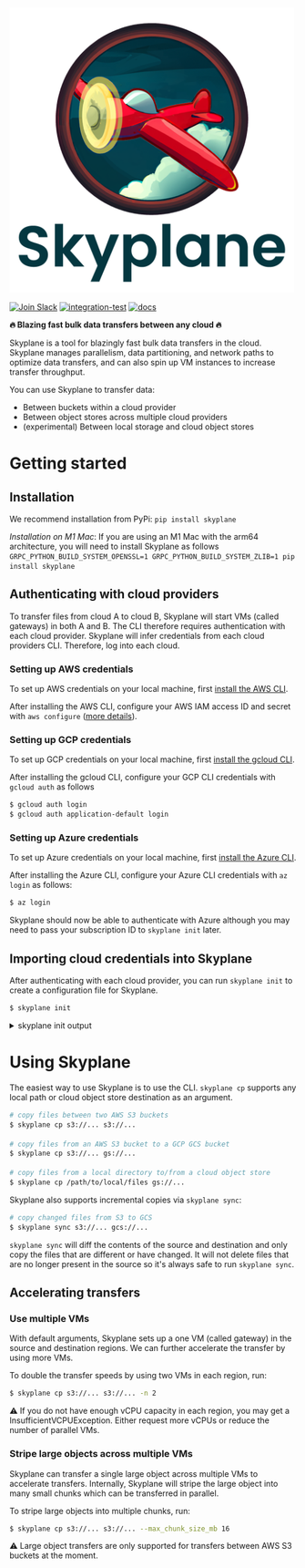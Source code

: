 <picture>
    <source srcset="docs/_static/logo-dark-mode.png" media="(prefers-color-scheme: dark)">
    <img src="docs/_static/logo-light-mode.png" width="500" />
</picture>

[![Join Slack](https://img.shields.io/badge/-Join%20Skyplane%20Slack-blue?logo=slack)](https://join.slack.com/t/skyplaneworkspace/shared_invite/zt-1cxmedcuc-GwIXLGyHTyOYELq7KoOl6Q)
[![integration-test](https://github.com/skyplane-project/skyplane/actions/workflows/integration-test.yml/badge.svg)](https://github.com/skyplane-project/skyplane/actions/workflows/integration-test.yml)
[![docs](https://readthedocs.org/projects/skyplane/badge/?version=latest)](https://skyplane.readthedocs.io/en/latest/?badge=latest)

**🔥 Blazing fast bulk data transfers between any cloud 🔥**

Skyplane is a tool for blazingly fast bulk data transfers in the cloud. Skyplane manages parallelism, data partitioning, and network paths to optimize data transfers, and can also spin up VM instances to increase transfer throughput. 

You can use Skyplane to transfer data: 
* Between buckets within a cloud provider
* Between object stores across multiple cloud providers
* (experimental) Between local storage and cloud object stores

# Getting started

## Installation

We recommend installation from PyPi: `pip install skyplane`

*Installation on M1 Mac*: If you are using an M1 Mac with the arm64 architecture, you will need to install Skyplane as follows
`GRPC_PYTHON_BUILD_SYSTEM_OPENSSL=1 GRPC_PYTHON_BUILD_SYSTEM_ZLIB=1 pip install skyplane`

## Authenticating with cloud providers

To transfer files from cloud A to cloud B, Skyplane will start VMs (called gateways) in both A and B. The CLI therefore requires authentication with each cloud provider. Skyplane will infer credentials from each cloud providers CLI. Therefore, log into each cloud.

### Setting up AWS credentials

To set up AWS credentials on your local machine, first [install the AWS CLI](https://docs.aws.amazon.com/cli/latest/userguide/getting-started-install.html).

After installing the AWS CLI, configure your AWS IAM access ID and secret with `aws configure` ([more details](https://docs.aws.amazon.com/cli/latest/userguide/getting-started-quickstart.html#getting-started-quickstart-new)).
<!-- <details>
<summary>"aws configure" output</summary>
<br>
 
```bash
$ aws configure
AWS Access Key ID [None]: AKIAIOSFODNN7EXAMPLE
AWS Secret Access Key [None]: wJalrXUtnFEMI/K7MDENG/bPxRfiCYEXAMPLEKEY
Default region name [None]: us-west-2
Default output format [None]: json
```
</details> -->

### Setting up GCP credentials
To set up GCP credentials on your local machine, first [install the gcloud CLI](https://cloud.google.com/sdk/docs/install-sdk).

After installing the gcloud CLI, configure your GCP CLI credentials with `gcloud auth` as follows
```bash
$ gcloud auth login
$ gcloud auth application-default login
```

### Setting up Azure credentials

To set up Azure credentials on your local machine, first [install the Azure CLI](https://docs.microsoft.com/en-us/cli/azure/install-azure-cli?view=azure-cli-latest).

After installing the Azure CLI, configure your Azure CLI credentials with `az login` as follows:
```bash
$ az login
```

Skyplane should now be able to authenticate with Azure although you may need to pass your subscription ID to `skyplane init` later.

## Importing cloud credentials into Skyplane

After authenticating with each cloud provider, you can run `skyplane init` to create a configuration file for Skyplane.

```bash
$ skyplane init
```
<details>
<summary>skyplane init output</summary>
<br>

```
$ skyplane init

====================================================
 _____ _   ____   _______ _       ___   _   _  _____
/  ___| | / /\ \ / / ___ \ |     / _ \ | \ | ||  ___|
\ `--.| |/ /  \ V /| |_/ / |    / /_\ \|  \| || |__
 `--. \    \   \ / |  __/| |    |  _  || . ` ||  __|
/\__/ / |\  \  | | | |   | |____| | | || |\  || |___
\____/\_| \_/  \_/ \_|   \_____/\_| |_/\_| \_/\____/
====================================================


(1) Configuring AWS:
    Loaded AWS credentials from the AWS CLI [IAM access key ID: ...XXXXXX]
    AWS region config file saved to /home/ubuntu/.skyplane/aws_config

(2) Configuring Azure:
    Azure credentials found in Azure CLI
    Azure credentials found, do you want to enable Azure support in Skyplane? [Y/n]: Y
    Enter the Azure subscription ID: [XXXXXXXX-XXXX-XXXX-XXXX-XXXXXXXXXXXX]:
    Azure region config file saved to /home/ubuntu/.skyplane/azure_config
    Querying for SKU availbility in regions
    Azure SKU availability cached in /home/ubuntu/.skyplane/azure_sku_mapping

(3) Configuring GCP:
    GCP credentials found in GCP CLI
    GCP credentials found, do you want to enable GCP support in Skyplane? [Y/n]: Y
    Enter the GCP project ID [XXXXXXX]:
    GCP region config file saved to /home/ubuntu/.skyplane/gcp_config

Config file saved to /home/ubuntu/.skyplane/config
```

</details>

# Using Skyplane

The easiest way to use Skyplane is to use the CLI. `skyplane cp` supports any local path or cloud object store destination as an argument.

```bash
# copy files between two AWS S3 buckets
$ skyplane cp s3://... s3://...

# copy files from an AWS S3 bucket to a GCP GCS bucket
$ skyplane cp s3://... gs://...

# copy files from a local directory to/from a cloud object store
$ skyplane cp /path/to/local/files gs://...
```

Skyplane also supports incremental copies via `skyplane sync`:    
```bash
# copy changed files from S3 to GCS
$ skyplane sync s3://... gcs://...
```

`skyplane sync` will diff the contents of the source and destination and only copy the files that are different or have changed. It will not delete files that are no longer present in the source so it's always safe to run `skyplane sync`.

## Accelerating transfers
### Use multiple VMs

With default arguments, Skyplane sets up a one VM (called gateway) in the source and destination regions. We can further accelerate the transfer by using more VMs.

To double the transfer speeds by using two VMs in each region, run:
```bash
$ skyplane cp s3://... s3://... -n 2
```

⚠️ If you do not have enough vCPU capacity in each region, you may get a InsufficientVCPUException. Either request more vCPUs or reduce the number of parallel VMs.

### Stripe large objects across multiple VMs
Skyplane can transfer a single large object across multiple VMs to accelerate transfers. Internally, Skyplane will stripe the large object into many small chunks which can be transferred in parallel.

To stripe large objects into multiple chunks, run:
```bash
$ skyplane cp s3://... s3://... --max_chunk_size_mb 16
```

⚠️ Large object transfers are only supported for transfers between AWS S3 buckets at the moment.
